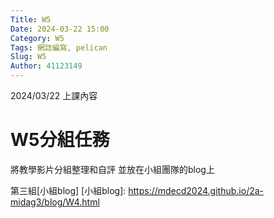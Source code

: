 ```yaml
---
Title: W5
Date: 2024-03-22 15:00
Category: W5
Tags: 網誌編寫, pelican
Slug: W5
Author: 41123149
---
```


2024/03/22 上課內容

<!-- PELICAN_END_SUMMARY -->

# W5分組任務
將教學影片分組整理和自評 
並放在小組團隊的blog上

第三組[小組blog]
[小組blog]: https://mdecd2024.github.io/2a-midag3/blog/W4.html